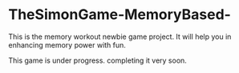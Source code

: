 # TheSimonGame-MemoryBased-
This is the memory workout newbie game project. It will help you in enhancing memory power with fun.


This game is under progress. completing it very soon.
